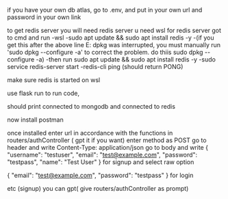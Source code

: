 if you have your own db atlas, go to .env, and put in your own url and password in your own link

to get redis server you will need redis server
u need wsl for redis server
got to cmd and run 
 -wsl
 -sudo apt update && sudo apt install redis -y
 -(if you get this after the above line
   E: dpkg was interrupted, you must manually run 'sudo dpkg --configure -a' to correct the problem.
   do thiis sudo dpkg --configure -a)
 -then run sudo apt update && sudo apt install redis -y
 -sudo service redis-server start
 -redis-cli ping (should return PONG)

make sure redis is started on wsl

use flask run to run code,

should print connected to mongodb and connected to redis

now install postman

once installed enter url in accordance with the functions in routers/authController ( gpt it if you want)
enter method as POST
go to header and write Content-Type: application/json 
go to body and write {
  "username": "testuser",
  "email": "test@example.com",
  "password": "testpass",
  "name": "Test User"
} for signup
and 
select raw option

{
    "email": "test@example.com",
    "password": "testpass"
} for login

etc (signup) you can gpt( give routers/authController as prompt)

